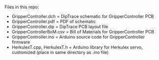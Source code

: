 Files in this repo:
* GripperController.dch = DipTrace schematic for GripperController PCB
* GripperController.pdf = PDF of schematic
* GripperController.dip = DipTrace PCB layout file
* GripperControllerBoM.csv = Bill of Materials for GripperController PCB
* GripperController.ino = Arduino source code for GripperController firmware
* HerkulexT.cpp, HerkulexT.h = Arduino library for Herkulex servo, customized (place in same directory as .ino file)
